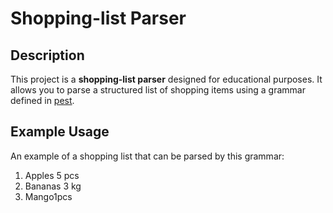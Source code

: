 ﻿# Shopping-list Parser

## Description

This project is a **shopping-list parser** designed for educational purposes. It allows you to parse a structured list of shopping items using a grammar defined in [pest](https://pest.rs/).

## Example Usage

An example of a shopping list that can be parsed by this grammar:
1.   Apples 5 pcs
2.   Bananas 3 kg
3.   Mango1pcs